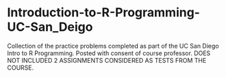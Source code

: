 # Introduction-to-R-Programming-UC-San_Deigo
Collection of the practice problems completed as part of the UC San Diego Intro to R Programming. Posted with consent of course professor. DOES NOT INCLUDED 2 ASSIGNMENTS CONSIDERED AS TESTS FROM THE COURSE.
